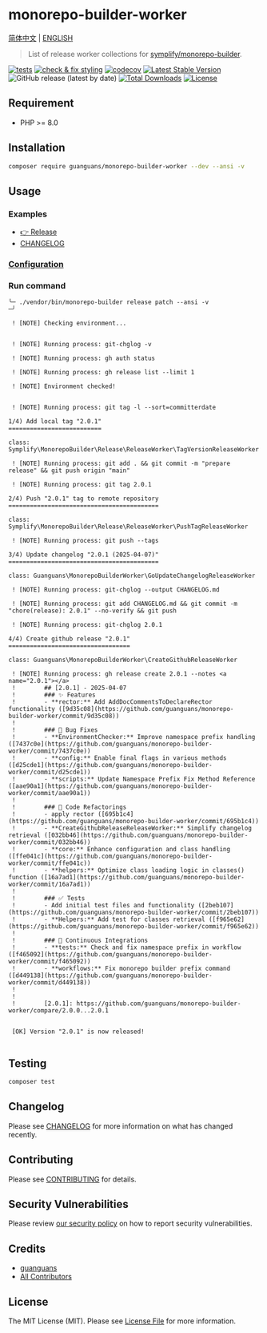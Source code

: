# monorepo-builder-worker

[简体中文](README-zh_CN.md) | [ENGLISH](README.md)

> List of release worker collections for [symplify/monorepo-builder](https://github.com/symplify/monorepo-builder).

[![tests](https://github.com/guanguans/monorepo-builder-worker/workflows/tests/badge.svg)](https://github.com/guanguans/monorepo-builder-worker/actions)
[![check & fix styling](https://github.com/guanguans/monorepo-builder-worker/actions/workflows/php-cs-fixer.yml/badge.svg)](https://github.com/guanguans/monorepo-builder-worker/actions)
[![codecov](https://codecov.io/gh/guanguans/monorepo-builder-worker/branch/main/graph/badge.svg?token=URGFAWS6S4)](https://codecov.io/gh/guanguans/monorepo-builder-worker)
[![Latest Stable Version](https://poser.pugx.org/guanguans/monorepo-builder-worker/v)](https://packagist.org/packages/guanguans/monorepo-builder-worker)
![GitHub release (latest by date)](https://img.shields.io/github/v/release/guanguans/monorepo-builder-worker)
[![Total Downloads](https://poser.pugx.org/guanguans/monorepo-builder-worker/downloads)](https://packagist.org/packages/guanguans/monorepo-builder-worker)
[![License](https://poser.pugx.org/guanguans/monorepo-builder-worker/license)](https://packagist.org/packages/guanguans/monorepo-builder-worker)

## Requirement

* PHP >= 8.0

## Installation

```bash
composer require guanguans/monorepo-builder-worker --dev --ansi -v
```

## Usage

### Examples

* [👉 Release](https://github.com/guanguans/monorepo-builder-worker/releases/tag/2.0.3)
* [CHANGELOG](CHANGELOG.md)

### [Configuration](./monorepo-builder.php)

### Run command

```shell
╰─ ./vendor/bin/monorepo-builder release patch --ansi -v                                                            ─╯

 ! [NOTE] Checking environment...                                                                                       


 ! [NOTE] Running process: git-chglog -v                                                                                

 ! [NOTE] Running process: gh auth status                                                                               

 ! [NOTE] Running process: gh release list --limit 1                                                                    

 ! [NOTE] Environment checked!                                                                                          


 ! [NOTE] Running process: git tag -l --sort=committerdate                                                              

1/4) Add local tag "2.0.1"
==========================

class: Symplify\MonorepoBuilder\Release\ReleaseWorker\TagVersionReleaseWorker

 ! [NOTE] Running process: git add . && git commit -m "prepare release" && git push origin "main"                       

 ! [NOTE] Running process: git tag 2.0.1                                                                                

2/4) Push "2.0.1" tag to remote repository
==========================================

class: Symplify\MonorepoBuilder\Release\ReleaseWorker\PushTagReleaseWorker

 ! [NOTE] Running process: git push --tags                                                                              

3/4) Update changelog "2.0.1 (2025-04-07)"
==========================================

class: Guanguans\MonorepoBuilderWorker\GoUpdateChangelogReleaseWorker

 ! [NOTE] Running process: git-chglog --output CHANGELOG.md                                                             

 ! [NOTE] Running process: git add CHANGELOG.md && git commit -m "chore(release): 2.0.1" --no-verify && git push        

 ! [NOTE] Running process: git-chglog 2.0.1                                                                             

4/4) Create github release "2.0.1"
==================================

class: Guanguans\MonorepoBuilderWorker\CreateGithubReleaseWorker

 ! [NOTE] Running process: gh release create 2.0.1 --notes <a name="2.0.1"></a>                                         
 !        ## [2.0.1] - 2025-04-07
 !        ### ✨ Features
 !        - **rector:** Add AddDocCommentsToDeclareRector functionality ([9d35c08](https://github.com/guanguans/monorepo-builder-worker/commit/9d35c08))
 !        
 !        ### 🐞 Bug Fixes
 !        - **EnvironmentChecker:** Improve namespace prefix handling ([7437c0e](https://github.com/guanguans/monorepo-builder-worker/commit/7437c0e))
 !        - **config:** Enable final flags in various methods ([d25cde1](https://github.com/guanguans/monorepo-builder-worker/commit/d25cde1))
 !        - **scripts:** Update Namespace Prefix Fix Method Reference ([aae90a1](https://github.com/guanguans/monorepo-builder-worker/commit/aae90a1))
 !        
 !        ### 💅 Code Refactorings
 !        - apply rector ([695b1c4](https://github.com/guanguans/monorepo-builder-worker/commit/695b1c4))
 !        - **CreateGithubReleaseReleaseWorker:** Simplify changelog retrieval ([032bb46](https://github.com/guanguans/monorepo-builder-worker/commit/032bb46))
 !        - **core:** Enhance configuration and class handling ([ffe041c](https://github.com/guanguans/monorepo-builder-worker/commit/ffe041c))
 !        - **helpers:** Optimize class loading logic in classes() function ([16a7ad1](https://github.com/guanguans/monorepo-builder-worker/commit/16a7ad1))
 !        
 !        ### ✅ Tests
 !        - Add initial test files and functionality ([2beb107](https://github.com/guanguans/monorepo-builder-worker/commit/2beb107))
 !        - **Helpers:** Add test for classes retrieval ([f965e62](https://github.com/guanguans/monorepo-builder-worker/commit/f965e62))
 !        
 !        ### 🤖 Continuous Integrations
 !        - **tests:** Check and fix namespace prefix in workflow ([f465092](https://github.com/guanguans/monorepo-builder-worker/commit/f465092))
 !        - **workflows:** Fix monorepo builder prefix command ([d449138](https://github.com/guanguans/monorepo-builder-worker/commit/d449138))
 !                                                                                                                      
 !                                                                                                                      
 !        [2.0.1]: https://github.com/guanguans/monorepo-builder-worker/compare/2.0.0...2.0.1                           

                                                                                                                        
 [OK] Version "2.0.1" is now released!                                                                                  
                                                                                                                        
```

## Testing

```bash
composer test
```

## Changelog

Please see [CHANGELOG](CHANGELOG.md) for more information on what has changed recently.

## Contributing

Please see [CONTRIBUTING](.github/CONTRIBUTING.md) for details.

## Security Vulnerabilities

Please review [our security policy](../../security/policy) on how to report security vulnerabilities.

## Credits

* [guanguans](https://github.com/guanguans)
* [All Contributors](../../contributors)

## License

The MIT License (MIT). Please see [License File](LICENSE) for more information.
